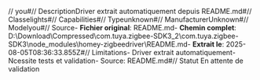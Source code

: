 // you#// DescriptionDriver extrait automatiquement depuis README.md#// Classelights#// Capabilities#// Typeunknown#// ManufacturerUnknown#// Modelyou#// Source- **Fichier original**: README.md- **Chemin complet**: D:\Download\Compressed\com.tuya.zigbee-SDK3_2\com.tuya.zigbee-SDK3\node_modules\homey-zigbeedriver\README.md- **Extrait le**: 2025-08-05T08:36:33.855Z#// Limitations- Driver extrait automatiquement- Ncessite tests et validation- Source: README.md#// Statut En attente de validation